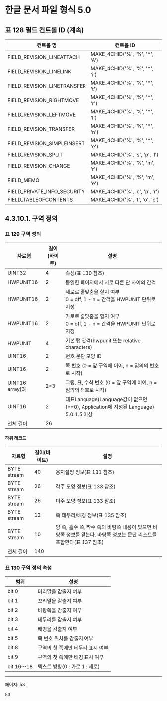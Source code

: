 # 한글 문서 파일 형식 5.0

## 표 128 필드 컨트롤 ID (계속)

| 컨트롤 명 | 컨트롤 ID |
|----------|----------|
| FIELD_REVISION_LINEATTACH | MAKE_4CHID('%', '%', '*', 'A') |
| FIELD_REVISION_LINELINK | MAKE_4CHID('%', '%', '*', 'i') |
| FIELD_REVISION_LINETRANSFER | MAKE_4CHID('%', '%', '*', 't') |
| FIELD_REVISION_RIGHTMOVE | MAKE_4CHID('%', '%', '*', 'r') |
| FIELD_REVISION_LEFTMOVE | MAKE_4CHID('%', '%', '*', 'l') |
| FIELD_REVISION_TRANSFER | MAKE_4CHID('%', '%', '*', 'n') |
| FIELD_REVISION_SIMPLEINSERT | MAKE_4CHID('%', '%', '*', 'e') |
| FIELD_REVISION_SPLIT | MAKE_4CHID('%', 's', 'p', 'l') |
| FIELD_REVISION_CHANGE | MAKE_4CHID('%', '%', 'm', 'r') |
| FIELD_MEMO | MAKE_4CHID('%', '%', 'm', 'e') |
| FIELD_PRIVATE_INFO_SECURITY | MAKE_4CHID('%', 'c', 'p', 'r') |
| FIELD_TABLEOFCONTENTS | MAKE_4CHID('%', 't', 'o', 'c') |

## 4.3.10.1. 구역 정의

### 표 129 구역 정의

| 자료형 | 길이(바이트) | 설명 |
|--------|-------------|------|
| UINT32 | 4 | 속성(표 130 참조) |
| HWPUNIT16 | 2 | 동일한 페이지에서 서로 다른 단 사이의 간격 |
| HWPUNIT16 | 2 | 세로로 줄맞춤을 할지 여부<br>0 = off, 1 - n = 간격을 HWPUNIT 단위로 지정 |
| HWPUNIT16 | 2 | 가로로 줄맞춤을 할지 여부<br>0 = off, 1 - n = 간격을 HWPUNIT 단위로 지정 |
| HWPUNIT | 4 | 기본 탭 간격(hwpunit 또는 relative characters) |
| UINT16 | 2 | 번호 문단 모양 ID |
| UINT16 | 2 | 쪽 번호 (0 = 앞 구역에 이어, n = 임의의 번호로 시작) |
| UINT16 array[3] | 2×3 | 그림, 표, 수식 번호 (0 = 앞 구역에 이어, n = 임의의 번호로 시작) |
| UINT16 | 2 | 대표Language(Language값이 없으면(==0), Application에 지정된 Language) 5.0.1.5 이상 |
| 전체 길이 | 26 |  |

#### 하위 레코드

| 자료형 | 길이(바이트) | 설명 |
|--------|-------------|------|
| BYTE stream | 40 | 용지설정 정보(표 131 참조) |
| BYTE stream | 26 | 각주 모양 정보(표 133 참조) |
| BYTE stream | 26 | 미주 모양 정보(표 133 참조) |
| BYTE stream | 12 | 쪽 테두리/배경 정보(표 135 참조) |
| BYTE stream | 10 | 양 쪽, 홀수 쪽, 짝수 쪽의 바탕쪽 내용이 있으면 바탕쪽 정보를 얻는다. 바탕쪽 정보는 문단 리스트를 포함한다(표 137 참조) |
| 전체 길이 | 140 |  |

### 표 130 구역 정의 속성

| 범위 | 설명 |
|------|------|
| bit 0 | 머리말을 감출지 여부 |
| bit 1 | 꼬리말을 감출지 여부 |
| bit 2 | 바탕쪽을 감출지 여부 |
| bit 3 | 테두리를 감출지 여부 |
| bit 4 | 배경을 감출지 여부 |
| bit 5 | 쪽 번호 위치를 감출지 여부 |
| bit 8 | 구역의 첫 쪽에만 테두리 표시 여부 |
| bit 9 | 구역의 첫 쪽에만 배경 표시 여부 |
| bit 16～18 | 텍스트 방향(0 : 가로 1 : 세로) |

---
페이지: 53

53